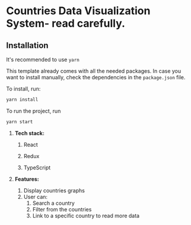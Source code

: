# Countries Data Visualization System- read carefully.
## Installation

It's recommended to use `yarn`

This template already comes with all the needed packages. In case you want to install manually, check the dependencies in the `package.json` file.

To install, run:

```bash
yarn install
```
To run the project, run

````bash
yarn start
````

1. **Tech stack:**

   1. React

   2. Redux

   3. TypeScript

2. **Features:**

   1. Display countries graphs
   2. User can:
      1. Search a country
      2. Filter from the countries
      3. Link to a specific country to read more data
